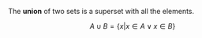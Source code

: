 The **union** of two sets is a superset with all the elements.

$$
A \cup B = \left\{x | x\in A \lor x \in B\right\}
$$